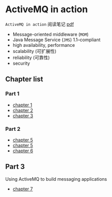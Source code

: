 # ActiveMQ in action

`ActiveMQ in action` 阅读笔记 [pdf](https://github.com/web1992/books/tree/master/activemq)

- Message-oriented middleware (`MOM`)
- Java Message Service (`JMS`) 1.1–compliant
- high availability, performance
- scalability (可扩展性)
- reliability (可靠性)
- security

## Chapter list

### Part 1

- [chapter 1](activemq-chapter-01.md)
- [chapter 2](activemq-chapter-02.md)
- [chapter 3](activemq-chapter-03.md)

### Part 2

- [chapter 5](activemq-chapter-04.md)
- [chapter 5](activemq-chapter-05.md)
- [chapter 6](activemq-chapter-06.md)

## Part 3

Using ActiveMQ to build messaging applications

- [chapter 7](activemq-chapter-07.md)

